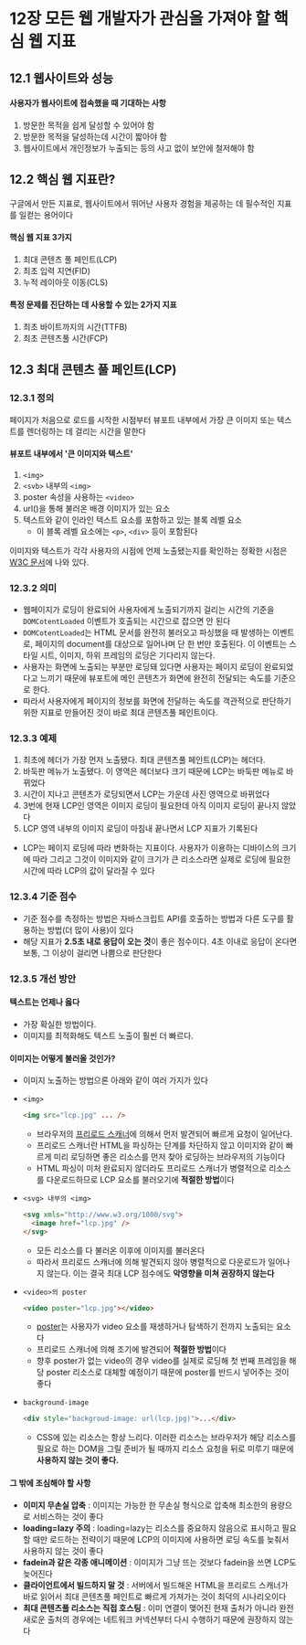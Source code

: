 # 12장 모든 웹 개발자가 관심을 가져야 할 핵심 웹 지표

## 12.1 웹사이트와 성능

#### 사용자가 웹사이트에 접속했을 때 기대하는 사항

1. 방문한 목적을 쉽게 달성할 수 있어야 함
2. 방문한 목적을 달성하는데 시간이 짧아야 함
3. 웹사이트에서 개인정보가 누출되는 등의 사고 없이 보안에 철저해야 함

## 12.2 핵심 웹 지표란?

구글에서 만든 지표로, 웹사이트에서 뛰어난 사용자 경험을 제공하는 데 필수적인 지표를 일컫는 용어이다

#### 핵심 웹 지표 3가지

1. 최대 콘텐츠 풀 페인트(LCP)
2. 최초 입력 지연(FID)
3. 누적 레이아웃 이동(CLS)

#### 특정 문제를 진단하는 데 사용할 수 있는 2가지 지표

1. 최초 바이트까지의 시간(TTFB)
2. 최초 콘텐츠풀 시간(FCP)

## 12.3 최대 콘텐츠 풀 페인트(LCP)

### 12.3.1 정의

페이지가 처음으로 로드를 시작한 시점부터 뷰포트 내부에서 가장 큰 이미지 또는 텍스트를 렌더링하는 데 걸리는 시간을 말한다

#### 뷰포트 내부에서 '큰 이미지와 텍스트'

1. `<img>`
2. `<svb>` 내부의 `<img>`
3. poster 속성을 사용하는 `<video>`
4. url()을 통해 불러온 배경 이미지가 있는 요소
5. 텍스트와 같이 인라인 텍스트 요소를 포함하고 있는 블록 레벨 요소
   - 이 블록 레벨 요소에는 `<p>`, `<div>` 등이 포함된다

이미지와 텍스트가 각각 사용자의 시점에 언제 노출됐는지를 확인하는 정확한 시점은 [W3C 문서](https://w3c.github.io/element-timing/#sec-element-timing)에 나와 있다.

### 12.3.2 의미

- 웹페이지가 로딩이 완료되어 사용자에게 노출되기까지 걸리는 시간의 기준을 `DOMCotentLoaded` 이벤트가 호출되는 시간으로 잡으면 안 된다
- `DOMCotentLoaded`는 HTML 문서를 완전히 불러오고 파싱했을 때 발생하는 이벤트로, 페이지의 document를 대상으로 일어나며 단 한 번만 호출된다. 이 이벤트는 스타일 시트, 이미지, 하위 프레임의 로딩은 기다리지 않는다.
- 사용자는 화면에 노출되는 부분만 로딩돼 있다면 사용자는 페이지 로딩이 완료되었다고 느끼기 때문에 뷰포트에 메인 콘텐츠가 화면에 완전히 전달되는 속도를 기준으로 한다.
- 따라서 사용자에게 페이지의 정보를 화면에 전달하는 속도를 객관적으로 판단하기 위한 지표로 만들어진 것이 바로 최대 콘텐츠풀 페인트이다.

### 12.3.3 예제

1. 최초에 헤더가 가장 먼저 노출됐다. 최대 콘텐츠풀 페인트(LCP)는 헤더다.
2. 바둑판 메뉴가 노출됐다. 이 영역은 헤더보다 크기 때문에 LCP는 바둑판 메뉴로 바뀌었다
3. 시간이 지나고 콘텐츠가 로딩되면서 LCP는 가운데 사진 영역으로 바뀌었다
4. 3번에 현재 LCP인 영역은 이미지 로딩이 필요한데 아직 이미지 로딩이 끝나지 않았다
5. LCP 영역 내부의 이미지 로딩이 마침내 끝나면서 LCP 지표가 기록된다

- LCP는 페이지 로딩에 따라 변화하는 지표이다. 사용자가 이용하는 디바이스의 크기에 따라 그리고 그것이 이미지와 같이 크기가 큰 리소스라면 실제로 로딩에 필요한 시간에 따라 LCP의 값이 달라질 수 있다

### 12.3.4 기준 점수

- 기준 점수를 측정하는 방법은 자바스크립트 API를 호출하는 방법과 다른 도구를 활용하는 방법(더 많이 사용)이 있다
- 해당 지표가 **2.5초 내로 응답이 오는 것**이 좋은 점수이다. 4초 이내로 응답이 온다면 보통, 그 이상이 걸리면 나쁨으로 판단한다

### 12.3.5 개선 방안

#### 텍스트는 언제나 옳다

- 가장 확실한 방법이다.
- 이미지를 최적화해도 텍스트 노출이 훨씬 더 빠르다.

#### 이미지는 어떻게 불러올 것인가?

- 이미지 노출하는 방법으론 아래와 같이 여러 가지가 있다

- `<img>`
  ```html
  <img src="lcp.jpg" ... />
  ```
  - 브라우저의 [프리로드 스캐너](https://yceffort.kr/2022/06/preload-scanner#pre-load-scanner%C3%AB%C5%BE%E2%80%A2-%C3%AB%C2%AC%C2%B4%C3%AC%C5%A0%E2%81%84%C3%AC%C5%A1%C2%B8%C3%AA%C2%B0%E2%80%A2)에 의해서 먼저 발견되어 빠르게 요청이 일어난다.
  - 프리로드 스캐너란 HTML을 파싱하는 단계를 차단하지 않고 이미지와 같이 빠르게 미리 로딩하면 좋은 리소스를 먼저 찾아 로딩하는 브라우저의 기능이다
  - HTML 파싱이 미처 완료되지 않더라도 프리로드 스캐너가 병렬적으로 리소스를 다운로드하므로 LCP 요소를 불러오기에 **적절한 방법**이다
- `<svg> 내부의 <img>`
  ```html
  <svg xmls="http://www.w3.org/1000/svg">
    <image href="lcp.jpg" />
  </svg>
  ```
  - 모든 리소스를 다 불러온 이후에 이미지를 불러온다
  - 따라서 프리로드 스캐너에 의해 발견되지 않아 병렬적으로 다운로드가 일어나지 않는다. 이는 결국 최대 LCP 점수에도 **악영향을 미쳐 권장하지 않는다**
- `<video>의 poster`
  ```html
  <video poster="lcp.jpg"></video>
  ```
  - [poster](https://developer.mozilla.org/ko/docs/Web/HTML/Element/Video)는 사용자가 video 요소를 재생하거나 탐색하기 전까지 노출되는 요소다
  - 프리로드 스캐너에 의해 조기에 발견되어 **적절한 방법**이다
  - 향후 poster가 없는 video의 경우 video를 실제로 로딩해 첫 번째 프레임을 해당 poster 리소스로 대체할 예정이기 때문에 poster를 반드시 넣어주는 것이 좋다
- `background-image`
  ```html
  <div style="backgroud-image: url(lcp.jpg)">...</div>
  ```
  - CSS에 있는 리소스는 항상 느리다. 이러한 리소스는 브라우저가 해당 리소스를 필요로 하는 DOM을 그릴 준비가 될 때까지 리소스 요청을 뒤로 미루기 때문에 **사용하지 않는 것이 좋다.**

#### 그 밖에 조심해야 할 사항

- **이미지 무손실 압축** : 이미지는 가능한 한 무손실 형식으로 압축해 최소한의 용량으로 서비스하는 것이 좋다
- **loading=lazy 주의** : loading=lazy는 리소스를 중요하지 않음으로 표시하고 필요할 때만 로드하는 전략이기 때문에 LCP의 이미지에 사용하면 로딩 속도를 늦춰서 사용하지 않는 것이 좋다
- **fadein과 같은 각종 애니메이션** : 이미지가 그냥 뜨는 것보다 fadein을 쓰면 LCP도 늦어진다
- **클라이언트에서 빌드하지 말 것** : 서버에서 빌드해온 HTML을 프리로드 스캐너가 바로 읽어서 최대 콘텐츠풀 페인트로 빠르게 가져가는 것이 최덕의 시나리오이다
- **최대 콘텐츠풀 리소스는 직접 호스팅** : 이미 연결이 맺어진 현재 출처가 아니라 완전 새로운 출처의 경우에는 네트워크 커넥션부터 다시 수행하기 때문에 권장하지 않는다
